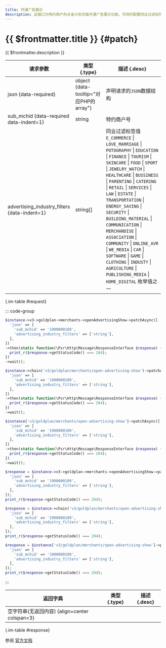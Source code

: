 ```yaml
---
title: 开通广告展示
description: 此接口为特约商户的点金计划页面开通广告展示功能，可同时配置同业过滤标签，防止特约商户支付后出现同行业的广告内容。
---
```


# {{ $frontmatter.title }} {#patch}

{{ $frontmatter.description }}

| 请求参数 | 类型 {.type} | 描述 {.desc}
| --- | --- | ---
| json {data-required} | object {data-tooltip="对应PHP的array"} | 声明请求的`JSON`数据结构
| sub_mchid {data-required data-indent=1} | string | 特约商户号
| advertising_industry_filters {data-indent=1} | string[] | 同业过滤标签值<br/>`E_COMMERCE` \| `LOVE_MARRIAGE` \| `POTOGRAPHY` \| `EDUCATION` \| `FINANCE` \| `TOURISM` \| `SKINCARE` \| `FOOD` \| `SPORT` \| `JEWELRY_WATCH` \| `HEALTHCARE` \| `BUSSINESS` \| `PARENTING` \| `CATERING` \| `RETAIL` \| `SERVICES` \| `LAW` \| `ESTATE` \| `TRANSPORTATION` \| `ENERGY_SAVING` \| `SECURITY` \| `BUILDING_MATERIAL` \| `COMMUNICATION` \| `MERCHANDISE` \| `ASSOCIATION` \| `COMMUNITY` \| `ONLINE_AVR` \| `WE_MEDIA` \| `CAR` \| `SOFTWARE` \| `GAME` \| `CLOTHING` \| `INDUSTY` \| `AGRICULTURE` \| `PUBLISHING_MEDIA` \| `HOME_DIGITAL` 枚举值之一

{.im-table #request}

::: code-group

```php [异步纯链式]
$instance->v3->goldplan->merchants->openAdvertisingShow->patchAsync([
  'json' => [
    'sub_mchid' => '1900000109',
    'advertising_industry_filters' => ['string'],
  ],
])
->then(static function(\Psr\Http\Message\ResponseInterface $response) {
  print_r($response->getStatusCode() === 204);
})
->wait();
```

```php [异步声明式]
$instance->chain('v3/goldplan/merchants/open-advertising-show')->patchAsync([
  'json' => [
    'sub_mchid' => '1900000109',
    'advertising_industry_filters' => ['string'],
  ],
])
->then(static function(\Psr\Http\Message\ResponseInterface $response) {
  print_r($response->getStatusCode() === 204);
})
->wait();
```

```php [异步属性式]
$instance['v3/goldplan/merchants/open-advertising-show']->patchAsync([
  'json' => [
    'sub_mchid' => '1900000109',
    'advertising_industry_filters' => ['string'],
  ],
])
->then(static function(\Psr\Http\Message\ResponseInterface $response) {
  print_r($response->getStatusCode() === 204);
})
->wait();
```

```php [同步纯链式]
$response = $instance->v3->goldplan->merchants->openAdvertisingShow->patch([
  'json' => [
    'sub_mchid' => '1900000109',
    'advertising_industry_filters' => ['string'],
  ],
]);
print_r($response->getStatusCode() === 204);
```

```php [同步声明式]
$response = $instance->chain('v3/goldplan/merchants/open-advertising-show')->patch([
  'json' => [
    'sub_mchid' => '1900000109',
    'advertising_industry_filters' => ['string'],
  ],
]);
print_r($response->getStatusCode() === 204);
```

```php [同步属性式]
$response = $instance['v3/goldplan/merchants/open-advertising-show']->patch([
  'json' => [
    'sub_mchid' => '1900000109',
    'advertising_industry_filters' => ['string'],
  ],
]);
print_r($response->getStatusCode() === 204);
```

:::

| 返回字典 | 类型 {.type} | 描述 {.desc}
| --- | --- | ---
| 空字符串(无返回内容) {align=center colspan=3}

{.im-table #response}

参阅 [官方文档](https://pay.weixin.qq.com/wiki/doc/apiv3_partner/apis/chapter8_5_4.shtml)
